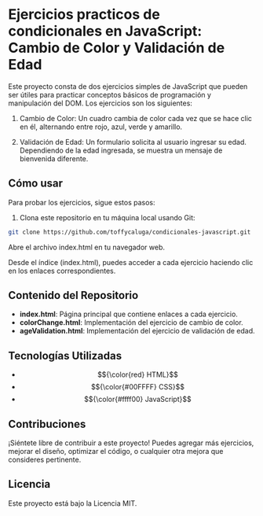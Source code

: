 # Ejercicios practicos de condicionales en  JavaScript: Cambio de Color y Validación de Edad
Este proyecto consta de dos ejercicios simples de JavaScript que pueden ser útiles para practicar conceptos básicos de programación y manipulación del DOM. Los ejercicios son los siguientes:

1. Cambio de Color: Un cuadro cambia de color cada vez que se hace clic en él, alternando entre rojo, azul, verde y amarillo.

2. Validación de Edad: Un formulario solicita al usuario ingresar su edad. Dependiendo de la edad ingresada, se muestra un mensaje de bienvenida diferente.

## Cómo usar
Para probar los ejercicios, sigue estos pasos:

1. Clona este repositorio en tu máquina local usando Git:
```bash Copy code
git clone https://github.com/toffycaluga/condicionales-javascript.git
```
Abre el archivo index.html en tu navegador web.

Desde el índice (index.html), puedes acceder a cada ejercicio haciendo clic en los enlaces correspondientes.

## Contenido del Repositorio
- **index.html**: Página principal que contiene enlaces a cada ejercicio.
- **colorChange.html**: Implementación del ejercicio de cambio de color.
- **ageValidation.html**: Implementación del ejercicio de validación de edad.
## Tecnologías Utilizadas
- $${\color{red} HTML}$$
- $${\color{#00FFFF} CSS}$$
- $${\color{#ffff00} JavaScript}$$

## Contribuciones
¡Siéntete libre de contribuir a este proyecto! Puedes agregar más ejercicios, mejorar el diseño, optimizar el código, o cualquier otra mejora que consideres pertinente.

## Licencia
Este proyecto está bajo la Licencia MIT.